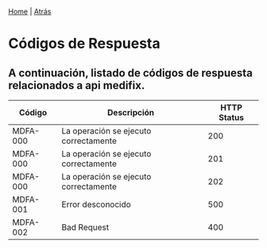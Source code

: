 [Home](https://github.com/DevIdeasSoftware/medifix-wiki) | [Atrás](https://github.com/DevIdeasSoftware/medifix-wiki)
# **Códigos de Respuesta**
A continuación, listado de códigos de respuesta relacionados a api medifix.
---
Código    | Descripción   | HTTP Status
-------   | -----------   |------------
MDFA-000  |La operación se ejecuto correctamente  |200
MDFA-000  |La operación se ejecuto correctamente  |201
MDFA-000  |La operación se ejecuto correctamente  |202
MDFA-001  |Error desconocido                      |500
MDFA-002  |Bad Request                            |400

